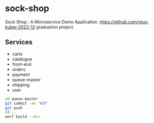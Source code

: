 # sock-shop
Sock Shop : A Microservice Demo Application. https://github.com/otus-kuber-2022-12 graduation project.

## Services

- carts
- catalogue
- front-end
- orders
- payment
- queue-master
- shipping
- user

~~~bash
cd queue-master
git commit -am 'WIP'
git push
cd ..
werf build --dev
~~~
